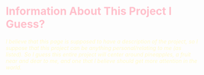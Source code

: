 <head>
  <title>Project 0</title>
  </head>
  
  <style>
    h1 {
      color:pink;
  }
    h6 {
      color:lemonchiffon;
  }
  </style>
  
  <body>
  <h1>Information About This Project I Guess?</h1>
 <h6>I believe that this page is supposed to have a description of the project, so I suppose that this project can be anything personal/relating to me (as listed). So I guess this entire project will center around pineapples, a fruit near and dear to me, and one that I believe should get more attention in the world.</h6>
